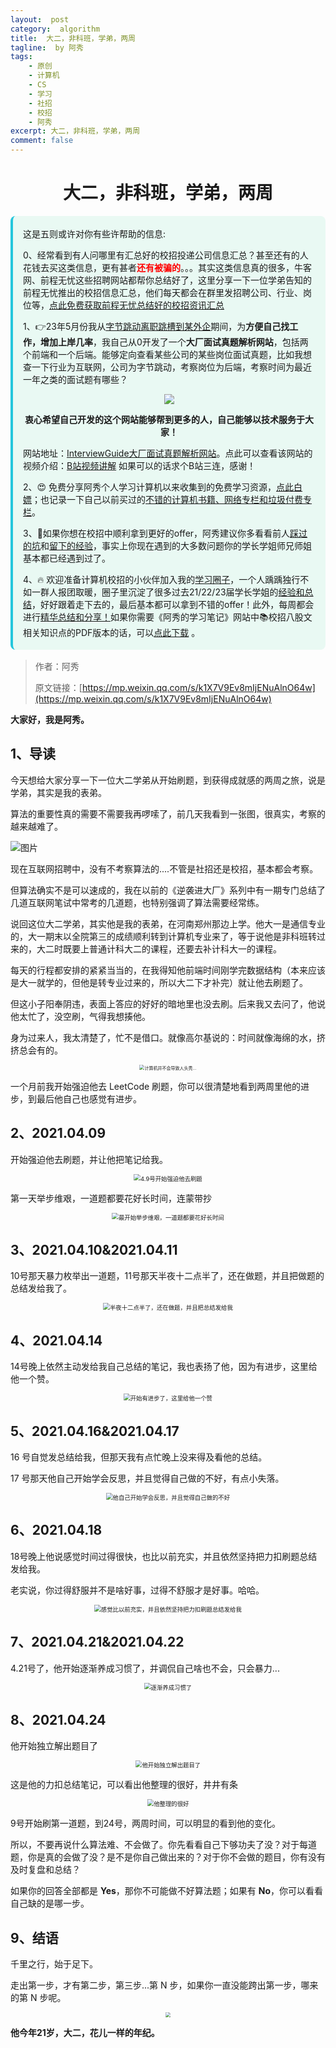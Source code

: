```yaml
---
layout:  post
category:  algorithm
title:  大二，非科班，学弟，两周
tagline:  by 阿秀
tags:
    - 原创
    - 计算机
    - CS
    - 学习
    - 社招
    - 校招
    - 阿秀
excerpt: 大二，非科班，学弟，两周
comment: false
---
```




<h1 align="center">大二，非科班，学弟，两周</h1>

<div style="border-color: #24C6DC;
            background-color: #e9f9f3;         
            margin: 1rem 0;
        padding: .25rem 1rem;
        border-left-width: .3rem;
        border-left-style: solid;
        border-radius: .5rem;
        color: inherit;">
  <p>这是五则或许对你有些许帮助的信息:</p>
<p>0、经常看到有人问哪里有汇总好的校招投递公司信息汇总？甚至还有的人花钱去买这类信息，更有甚者<span style="font-weight:bold;color:red">还有被骗的</span>。。。其实这类信息真的很多，牛客网、前程无忧这些招聘网站都帮你总结好了，这里分享一下一位学弟告知的前程无忧推出的校招信息汇总，他们每天都会在群里发招聘公司、行业、岗位等，<a href="https://mp.weixin.qq.com/s/XVrkXg5P0Z7rWhDAWkJDWA" target="_blank">点此免费获取前程无忧总结好的校招资讯汇总</a></p>  <p>1、👉23年5月份我从<a style="text-decoration: underline" href="https://mp.weixin.qq.com/s/zKItpGwIkHKK4g2aOlL2rA" target="_blank">字节跳动离职跳槽到某外企</a>期间，为<span style="font-weight:bold">方便自己找工作，增加上岸几率</span>，我自己从0开发了一个<span style="font-weight:bold">大厂面试真题解析网站</span>，包括两个前端和一个后端。能够定向查看某些公司的某些岗位面试真题，比如我想查一下行业为互联网，公司为字节跳动，考察岗位为后端，考察时间为最近一年之类的面试题有哪些？
<div align="center">
  <a  style="text-decoration: underline" href="https://top.interviewguide.cn/" target="_blank">  <img src="http://oss.interviewguide.cn/img/202308091638172.png" style="zoom:100%;" /></a>
<p style="font-weight:bold">衷心希望自己开发的这个网站能够帮到更多的人，自己能够以技术服务于大家！</p>
</div>网站地址：<a style="text-decoration: underline" href="https://top.interviewguide.cn/" target="_blank">InterviewGuide大厂面试真题解析网站</a>。点此可以查看该网站的视频介绍：<a style="text-decoration: underline" href="https://www.bilibili.com/video/BV1f94y1C7BL" target="_blank">B站视频讲解</a>   如果可以的话求个B站三连，感谢！
  </p> 
  <p>2、😍
    免费分享阿秀个人学习计算机以来收集到的免费学习资源，<a style="text-decoration: underline" href="/notes/07-resources/01-free/01-introduce.html" target="_blank">点此白嫖</a>；也记录一下自己以前买过的<a style="text-decoration: underline" href="/notes/07-resources/02-precious.html" target="_blank">不错的计算机书籍、网络专栏和垃圾付费专栏</a>。
  </p>
  <p>3、🚀如果你想在校招中顺利拿到更好的offer，阿秀建议你多看看前人<a style="text-decoration: underline" href="https://www.yuque.com/tuobaaxiu/httmmc/npg1k81zeq4wfpyz" target="_blank">踩过的坑</a>和<a style="text-decoration: underline"  target="_blank" href="https://www.yuque.com/tuobaaxiu/httmmc/gge9ppd0mbu2d3dp">留下的经验</a>，事实上你现在遇到的大多数问题你的学长学姐师兄师姐基本都已经遇到过了。
  </p>
  <p>4、🔥 欢迎准备计算机校招的小伙伴加入我的<a  style="text-decoration: underline" href="https://www.yuque.com/tuobaaxiu/httmmc/xg0otqvc17wfx4u9" target="_blank">学习圈子</a>，一个人踽踽独行不如一群人报团取暖，圈子里沉淀了很多过去21/22/23届学长学姐的<a  style="text-decoration: underline" href="https://www.yuque.com/tuobaaxiu/httmmc/gge9ppd0mbu2d3dp" target="_blank">经验和总结</a>，好好跟着走下去的，最后基本都可以拿到不错的offer！此外，每周都会进行<a  style="text-decoration: underline" href="https://www.yuque.com/tuobaaxiu/httmmc/npg1k81zeq4wfpyz" target="_blank">精华总结和分享！</a>如果你需要《阿秀的学习笔记》网站中📚︎校招八股文相关知识点的PDF版本的话，可以<a style="text-decoration: underline" href="https://www.yuque.com/tuobaaxiu/httmmc/qs0yn66apvkzw0ps" target="_blank">点此下载</a> 。</p>   </div>





> 作者：阿秀
>
> 原文链接：[https://mp.weixin.qq.com/s/k1X7V9Ev8mIjENuAlnO64w](https://mp.weixin.qq.com/s/k1X7V9Ev8mIjENuAlnO64w)

**大家好，我是阿秀。**

## 1、导读

今天想给大家分享一下一位大二学弟从开始刷题，到获得成就感的两周之旅，说是学弟，其实是我的表弟。

算法的重要性真的需要不需要我再啰嗦了，前几天我看到一张图，很真实，考察的越来越难了。

![图片](http://oss.interviewguide.cn/img/202205121507175.png)

现在互联网招聘中，没有不考察算法的....不管是社招还是校招，基本都会考察。

但算法确实不是可以速成的，我在以前的《逆袭进大厂》系列中有一期专门总结了几道互联网笔试中常考的几道题，也特别强调了算法需要经常练。

说回这位大二学弟，其实他是我的表弟，在河南郑州那边上学。他大一是通信专业的，大一期末以全院第三的成绩顺利转到计算机专业来了，等于说他是非科班转过来的，大二时既要上普通计科大二的课程，还要去补计科大一的课程。

每天的行程都安排的紧紧当当的，在我得知他前端时间刚学完数据结构（本来应该是大一就学的，但他是转专业过来的，所以大二下才补完）就让他去刷题了。

但这小子阳奉阴违，表面上答应的好好的暗地里也没去刷。后来我又去问了，他说他太忙了，没空刷，气得我想揍他。

身为过来人，我太清楚了，忙不是借口。就像高尔基说的：时间就像海绵的水，挤挤总会有的。

<div align="center"><img src="http://oss.interviewguide.cn/img/202205121822809.png" alt="计算机并不会导致人头秃..." style="zoom:50%;" /></div>





一个月前我开始强迫他去 LeetCode 刷题，你可以很清楚地看到两周里他的进步，到最后他自己也感觉有进步。

## 2、2021.04.09

开始强迫他去刷题，并让他把笔记给我。

<div align="center"><img src="http://oss.interviewguide.cn/img/202205121822639.png" alt="4.9号开始强迫他去刷题" style="zoom: 67%;" /></div>

<div align="center"></div>



第一天举步维艰，一道题都要花好长时间，连蒙带抄

<div align="center"><img src="http://oss.interviewguide.cn/img/202205121822900.png" alt="最开始举步维艰，一道题都要花好长时间" style="zoom: 67%;" /></div>



## 3、2021.04.10&2021.04.11

10号那天暴力枚举出一道题，11号那天半夜十二点半了，还在做题，并且把做题的总结发给我了。

<div align="center"><img src="http://oss.interviewguide.cn/img/202205121822982.png" alt="半夜十二点半了，还在做题，并且把总结发给我" style="zoom:67%;" /></div>



## 4、2021.04.14

14号晚上依然主动发给我自己总结的笔记，我也表扬了他，因为有进步，这里给他一个赞。

<div align="center"><img src="http://oss.interviewguide.cn/img/202205121822878.png" alt="开始有进步了，这里给他一个赞" style="zoom:67%;" /></div>



## 5、2021.04.16&2021.04.17

16 号自觉发总结给我，但那天我有点忙晚上没来得及看他的总结。

17 号那天他自己开始学会反思，并且觉得自己做的不好，有点小失落。

<div align="center"><img src="http://oss.interviewguide.cn/img/202205121822669.png" alt="他自己开始学会反思，并且觉得自己做的不好" style="zoom:67%;" /></div>



## 6、2021.04.18

18号晚上他说感觉时间过得很快，也比以前充实，并且依然坚持把力扣刷题总结发给我。

老实说，你过得舒服并不是啥好事，过得不舒服才是好事。哈哈。

<div align="center"><img src="http://oss.interviewguide.cn/img/202205121822319.png" alt="感觉比以前充实，并且依然坚持把力扣刷题总结发给我" style="zoom:67%;" /></div>



## 7、2021.04.21&2021.04.22

4.21号了，他开始逐渐养成习惯了，并调侃自己啥也不会，只会暴力...

<div align="center"><img src="http://oss.interviewguide.cn/img/202205121822965.png" alt="逐渐养成习惯了" style="zoom:67%;" /></div>



## 8、2021.04.24

他开始独立解出题目了

<div align="center"><img src="http://oss.interviewguide.cn/img/202205121823988.png" alt="他开始独立解出题目了" style="zoom:67%;" /></div>





这是他的力扣总结笔记，可以看出他整理的很好，井井有条

<div align="center"><img src="http://oss.interviewguide.cn/img/202205121823907.png" alt="他整理的很好" style="zoom:67%;" /></div>


9号开始刷第一道题，到24号，两周时间，可以明显的看到他的变化。

所以，不要再说什么算法难、不会做了。你先看看自己下够功夫了没？对于每道题，你是真的会做了没？是不是你自己做出来的？对于你不会做的题目，你有没有及时复盘和总结？

如果你的回答全部都是 **Yes**，那你不可能做不好算法题；如果有 **No**，你可以看看自己缺的是哪一步。

## 9、结语

千里之行，始于足下。

走出第一步，才有第二步，第三步...第 N 步，如果你一直没能跨出第一步，哪来的第 N 步呢。

<div align="center"><img src="http://oss.interviewguide.cn/img/202205220050312.png" style="zoom:50%;" /></div>



**他今年21岁，大二，花儿一样的年纪。**



























